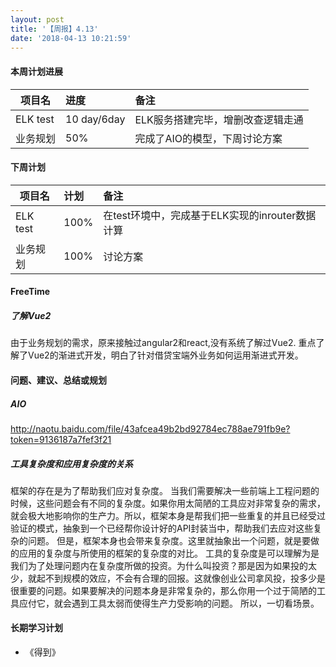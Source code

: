 ```yaml
---
layout: post
title: '【周报】4.13'
date: '2018-04-13 10:21:59'
---
```


#### 本周计划进展

| 项目名         | 进度              | 备注  |
| ------------- |:----------------| :---------|
| ELK test  |  10 day/6day  | ELK服务搭建完毕，增删改查逻辑走通 |
| 业务规划  |  50%  | 完成了AIO的模型，下周讨论方案 |



#### 下周计划

| 项目名         | 计划              | 备注  |
| ------------- |:----------------| :---------|
| ELK test  |  100%  | 在test环境中，完成基于ELK实现的inrouter数据计算 |
| 业务规划  |  100%  | 讨论方案 |

#### FreeTime 

##### 了解Vue2
由于业务规划的需求，原来接触过angular2和react,没有系统了解过Vue2.
重点了解了Vue2的渐进式开发，明白了针对借贷宝端外业务如何运用渐进式开发。



#### 问题、建议、总结或规划
##### AIO
http://naotu.baidu.com/file/43afcea49b2bd92784ec788ae791fb9e?token=9136187a7fef3f21
##### 工具复杂度和应用复杂度的关系
框架的存在是为了帮助我们应对复杂度。
当我们需要解决一些前端上工程问题的时候，这些问题会有不同的复杂度。如果你用太简陋的工具应对非常复杂的需求，就会极大地影响你的生产力。所以，框架本身是帮我们把一些重复的并且已经受过验证的模式，抽象到一个已经帮你设计好的API封装当中，帮助我们去应对这些复杂的问题。
但是，框架本身也会带来复杂度。这里就抽象出一个问题，就是要做的应用的复杂度与所使用的框架的复杂度的对比。
工具的复杂度是可以理解为是我们为了处理问题内在复杂度所做的投资。为什么叫投资？那是因为如果投的太少，就起不到规模的效应，不会有合理的回报。这就像创业公司拿风投，投多少是很重要的问题。如果要解决的问题本身是非常复杂的，那么你用一个过于简陋的工具应付它，就会遇到工具太弱而使得生产力受影响的问题。
所以，一切看场景。


#### 长期学习计划
- 《得到》

